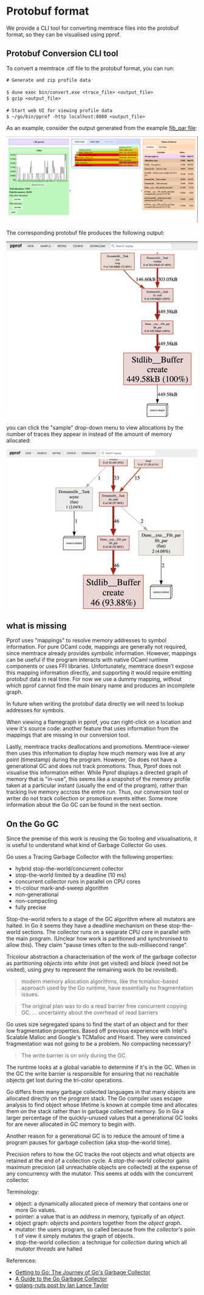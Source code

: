 # Protobuf format

We provide a CLI tool for converting memtrace files into the protobuf format, so they can be visualised using pprof.

## Protobuf Conversion CLI tool

To convert a memtrace .ctf file to the protobuf format, you can run:

```shell
# Generate and zip profile data

$ dune exec bin/convert.exe <trace_file> <output_file>
$ gzip <output_file>

# Start web UI for viewing profile data
$ ~/go/bin/pprof -http localhost:8080 <output_file>
```

As an example, consider the output generated from the example [fib_par file](./../examples/fib_par.ml):

![memtrace-viewer](memtrace-viewer-output.png)

The corresponding protobuf file produces the following output:

![Allocations-by-size](pprof-by-size.png)

you can click the "sample" drop-down menu to view allocations by the number of traces they appear in instead of the amount of memory allocated:

![Allocations-by-number-of-traces](pprof-by-samples.png)

## what is missing

Pprof uses "mappings" to resolve memory addresses to symbol information. For pure OCaml code, mappings are generally not required, since memtrace already provides symbolic information. However, mappings can be useful if the program interacts with native OCaml runtime components or uses FFI libraries. Unfortunately, memtrace doesn’t expose this mapping information directly, and supporting it would require emitting protobuf data in real time. For now we use a dummy mapping, without which pprof cannot find the main binary name and produces an incomplete graph.

In future when writing the protobuf data directly we will need to lookup addresses for symbols.

When viewing a flamegraph in pprof, you can right-click on a location and view it's source code: another feature that uses information from the mappings that are missing in our conversion tool.

Lastly, memtrace tracks deallocations and promotions. Memtrace-viewer then uses this information to display how much memory was live at any point (timestamp) during the program. However, Go does not have a generational GC and does not track promotions. Thus, Pprof does not visualise this information either. While Pprof displays a directed graph of memory that is "in-use", this seems like a snapshot of the memory profile taken at a particular instant (usually the end of the program), rather than tracking live memory accross the entire run. Thus, our conversion tool or writer do not track collection or promotion events either. Some more information about the Go GC can be found in the next section.

## On the Go GC

Since the premise of this work is reusing the Go tooling and visualisations, it is useful to understand what kind of Garbage Collector Go uses.

Go uses a Tracing Garbage Collector with the following properties:
 * hybrid stop-the-world/concurrent collector
 * stop-the-world limited by a deadline (10 ms)
 * concurrent collector runs in parallel on CPU cores
 * tri-colour mark-and-sweep algorithm
 * non-generational
 * non-compacting
 * fully precise

Stop-the-world refers to a stage of the GC algorithm where all mutators are halted. In Go it seems they have a deadline mechanism on these stop-the-world sections. The collector runs on a separate CPU core in parallel with the main program. (Unclear how work is partitioned and synchronised to allow this). They claim "pause times often to the sub-millisecond range".

Tricolour abstraction a characterisation of the work of the garbage collector as partitioning *objects* into *white* (not get visited) and *black* (need not be visited), using *grey* to represent the remaining work (to be revisited).

> modern memory allocation algorithms, like the tcmalloc-based approach used by the Go runtime, have essentially no fragmentation issues.

> The original plan was to do a read barrier free concurrent copying GC. ... uncertainty about the overhead of read barriers

Go uses size segregated spans to find the start of an object and for their low fragmentation properties. Based off previous experience with Intel's Scalable Malloc and Google's TCMalloc and Hoard. They were convinced fragmentation was not going to be a problem. No compacting necessary?

> The write barrier is on only during the GC.

The runtime looks at a global variable to determine if it's in the GC. When in the GC the write barrier is responsible for ensuring that no reachable objects get lost during the tri-color operations.

Go differs from many garbage collected languages in that many objects are allocated directly on the program stack. The Go compiler uses escape analysis to find object whose lifetime is known at compile time and allocates them on the stack rather than in garbage collected memory. So in Go a larger percentage of the quickly-unused values that a generational GC looks for are never allocated in GC memory to begin with.

Another reason for a generational GC is to reduce the amount of time a program pauses for garbage collection (aka stop-the-world time).

Precision refers to how the GC tracks the root objects and what objects are retained at the end of a collection cycle. A *stop-the-world* collector gains maximum precision (all unreachable objects are collected) at the expense of any concurrency with the mutator. This seems at odds with the concurrent collector.


Terminology:
 * object: a dynamically allocated piece of memory that contains one or more Go values.
 * pointer: a value that is an *address* in memory, typically of an *object*.
 * object graph: *objects* and *pointers* together from the *object graph*.
 * mutator: the users program, so called because from the *collector's* poin t of view it simply mutates the graph of objects.
 * stop-the-world collection: a technique for *collection* during which all *mutator threads* are halted



References:
 * [Getting to Go: The Journey of Go's Garbage Collector](https://go.dev/blog/ismmkeynote)
 * [A Guide to the Go Garbage Collector](https://tip.golang.org/doc/gc-guide)
 * [golang-nuts post by Ian Lance Taylor](https://groups.google.com/g/golang-nuts/c/KJiyv2mV2pU)